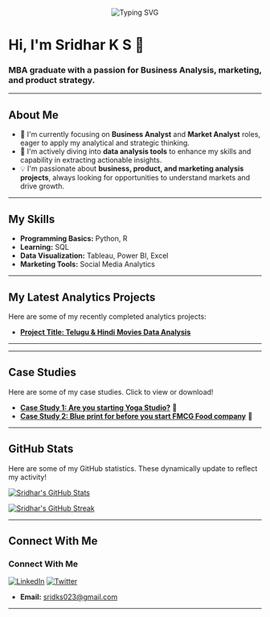<p align="center">
 <img src="https://readme-typing-svg.herokuapp.com?font=Fira+Code&weight=700&size=28&pause=1000&color=A7A9AC&center=true&vCenter=true&width=600&lines=Hi%2C+I'm+Sridhar;Computer+Application+Graduate;Masters+in+Business+Administration;Enthusiastic+about+Analytics;Understanding+Market+Psychology;Certified+Yoga+Tutor" alt="Typing SVG" />
</p>


# Hi, I'm Sridhar K S 👋


### MBA graduate with a passion for Business Analysis, marketing, and product strategy.


---


## About Me


-   🚀 I'm currently focusing on **Business Analyst** and **Market Analyst** roles, eager to apply my analytical and strategic thinking.
-   🌱 I'm actively diving into **data analysis tools** to enhance my skills and capability in extracting actionable insights.
-   💡 I'm passionate about **business, product, and marketing analysis projects**, always looking for opportunities to understand markets and drive growth.


---


## My Skills


-   **Programming Basics:** Python, R
-   **Learning:** SQL
-   **Data Visualization:** Tableau, Power BI, Excel
-   **Marketing Tools:** Social Media Analytics


---


## My Latest Analytics Projects

Here are some of my recently completed analytics projects:

* **[Project Title: Telugu & Hindi Movies Data Analysis](https://github.com/sriks023/Hindi-Telugu-Movie-Analysis)**

---

---

## Case Studies

Here are some of my case studies. Click to view or download!

* **[Case Study 1: Are you starting Yoga Studio?](https://github.com/sriks023/sriks023/blob/main/Yoga%20studio%20case%20study.pptm)** 📄
* **[Case Study 2: Blue print for before you start FMCG Food company](https://github.com/sriks023/sriks023/blob/main/Yoga%20Bar.pptx)** 📄
---


## GitHub Stats


Here are some of my GitHub statistics. These dynamically update to reflect my activity!


[![Sridhar's GitHub Stats](https://github-readme-stats.vercel.app/api?username=sriks023&show_icons=true&theme=dark&include_all_commits=true&count_private=true)](https://github.com/anuraghazra/github-readme-stats)


[![Sridhar's GitHub Streak](https://readme-streak-stats.herokuapp.com/?user=sriks023&theme=dark)](https://git.io/streak-stats)


---


## Connect With Me


### Connect With Me


[![LinkedIn](https://img.shields.io/badge/LinkedIn-0077B5?style=for-the-badge&logo=linkedin&logoColor=white)](https://www.linkedin.com/in/sriks023)
[![Twitter](https://img.shields.io/badge/Twitter-1DA1F2?style=for-the-badge&logo=twitter&logoColor=white)](https://twitter.com/sriks023)
-   **Email:** sridks023@gmail.com


---
